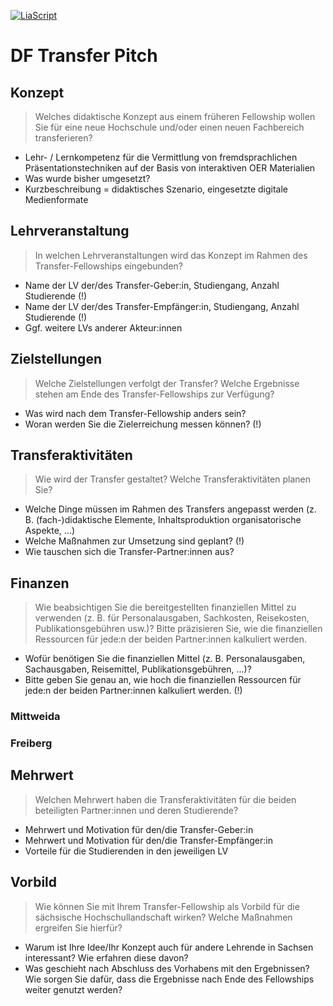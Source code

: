 <!--
author:   Mark Jacob, Marika Claus, Sebastian Zug
email:    your@email.com
version:  0.1.0
language: en
narrator: US English Female

comment:  A pitch for a Digital Fellows transfer project


import: https://raw.githubusercontent.com/liaScript/mermaid_template/master/README.md

link:     https://cdn.jsdelivr.net/chartist.js/latest/chartist.min.css

script:   https://cdn.jsdelivr.net/chartist.js/latest/chartist.min.js

-->

[![LiaScript](https://raw.githubusercontent.com/LiaScript/LiaScript/master/badges/course.svg)](https://liascript.github.io/course/?https://github.com/df-pitch-2024/blob/main/pitch.md)

# DF Transfer Pitch

## Konzept

> Welches didaktische Konzept aus einem früheren Fellowship wollen Sie für eine neue Hochschule und/oder einen neuen Fachbereich transferieren?

- Lehr- / Lernkompetenz für die Vermittlung von fremdsprachlichen Präsentationstechniken auf der Basis von interaktiven OER Materialien
- Was wurde bisher umgesetzt?
- Kurzbeschreibung = didaktisches Szenario, eingesetzte digitale Medienformate

## Lehrveranstaltung

> In welchen Lehrveranstaltungen wird das Konzept im Rahmen des Transfer-Fellowships eingebunden?

- Name der LV der/des Transfer-Geber:in, Studiengang, Anzahl Studierende (!)
- Name der LV der/des Transfer-Empfänger:in, Studiengang, Anzahl Studierende (!)
- Ggf. weitere LVs anderer Akteur:innen

## Zielstellungen

> Welche Zielstellungen verfolgt der Transfer? Welche Ergebnisse stehen am Ende des Transfer-Fellowships zur Verfügung?

- Was wird nach dem Transfer-Fellowship anders sein?
- Woran werden Sie die Zielerreichung messen können? (!)

## Transferaktivitäten

> Wie wird der Transfer gestaltet? Welche Transferaktivitäten planen Sie?

- Welche Dinge müssen im Rahmen des Transfers angepasst werden (z. B. (fach-)didaktische Elemente, Inhaltsproduktion organisatorische Aspekte, …)
- Welche Maßnahmen zur Umsetzung sind geplant? (!)
- Wie tauschen sich die Transfer-Partner:innen aus?

## Finanzen

> Wie beabsichtigen Sie die bereitgestellten finanziellen Mittel zu verwenden (z. B. für Personalausgaben, Sachkosten, Reisekosten, Publikationsgebühren usw.)? Bitte präzisieren Sie, wie die finanziellen Ressourcen für jede:n der beiden Partner:innen kalkuliert werden.

- Wofür benötigen Sie die finanziellen Mittel (z. B. Personalausgaben, Sachausgaben, Reisemittel, Publikationsgebühren, …)?
- Bitte geben Sie genau an, wie hoch die finanziellen Ressourcen für jede:n der beiden Partner:innen kalkuliert werden. (!)

### Mittweida

### Freiberg

## Mehrwert

> Welchen Mehrwert haben die Transferaktivitäten für die beiden beteiligten Partner:innen und deren Studierende?

- Mehrwert und Motivation für den/die Transfer-Geber:in
- Mehrwert und Motivation für den/die Transfer-Empfänger:in
- Vorteile für die Studierenden in den jeweiligen LV

## Vorbild

> Wie können Sie mit Ihrem Transfer-Fellowship als Vorbild für die sächsische Hochschullandschaft wirken? Welche Maßnahmen ergreifen Sie hierfür?

- Warum ist Ihre Idee/Ihr Konzept auch für andere Lehrende in Sachsen interessant? Wie erfahren diese davon?
- Was geschieht nach Abschluss des Vorhabens mit den Ergebnissen? Wie sorgen Sie dafür, dass die Ergebnisse nach Ende des Fellowships weiter genutzt werden?

